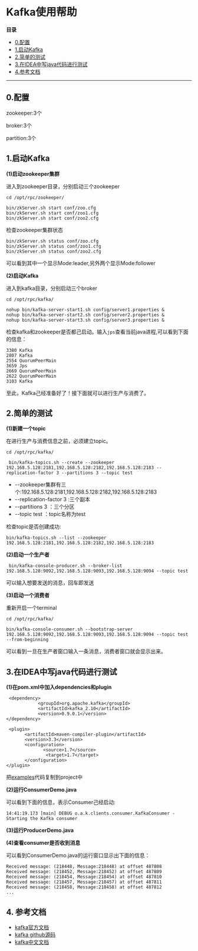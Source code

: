 # Kafka使用帮助

**目录**
* [0.配置](#framework)
* [1.启动Kafka](#start)
* [2.简单的测试](#test1)
* [3.在IDEA中写java代码进行测试](#test2)
* [4.参考文档](#ref)

<hr/>

<h2 id="framework">0.配置</h2>

zookeeper:3个

broker:3个

partition:3个


<h2 id="start">1.启动Kafka</h2>


**(1)启动zookeeper集群**

进入到zookeeper目录，分别启动三个zookeeper
```
cd /opt/rpc/zookeeper/
```
```
bin/zkServer.sh start conf/zoo.cfg
bin/zkServer.sh start conf/zoo1.cfg
bin/zkServer.sh start conf/zoo2.cfg
```
检查zookeeper集群状态
```
bin/zkServer.sh status conf/zoo.cfg
bin/zkServer.sh status conf/zoo1.cfg
bin/zkServer.sh status conf/zoo2.cfg
```
可以看到其中一个显示Mode:leader,另外两个显示Mode:follower

**(2)启动Kafka**

进入到kafka目录，分别启动三个broker
```
cd /opt/rpc/kafka/
```
```
nohup bin/kafka-server-start1.sh config/server1.properties &
nohup bin/kafka-server-start2.sh config/server2.properties &
nohup bin/kafka-server-start3.sh config/server3.properties &
```
检查kafka和zookeeper是否都己启动。输入``jps``查看当前java进程,可以看到下面的信息：
```
3380 Kafka
2807 Kafka
2554 QuorumPeerMain
3659 Jps
2669 QuorumPeerMain
2622 QuorumPeerMain
3103 Kafka
```

至此，Kafka己经准备好了！接下面就可以进行生产与消费了。

<h2 id="test1">2.简单的测试</h2>

**(1)新建一个topic**

在进行生产与消费信息之前，必须建立topic。
```
cd /opt/rpc/kafka/
```

```
 bin/kafka-topics.sh --create --zookeeper 192.168.5.128:2181,192.168.5.128:2182,192.168.5.128:2183 --replication-factor 3 --partitions 3 --topic test
```
+ --zookeeper集群有三个:192.168.5.128:2181,192.168.5.128:2182,192.168.5.128:2183
+ --replication-factor 3  :三个副本
+ --partitions 3 ：三个分区
+ --topic test ：topic名称为test

检查topic是否创建成功:
```
bin/kafka-topics.sh --list --zookeeper 192.168.5.128:2181,192.168.5.128:2182,192.168.5.128:2183
```

**(2)启动一个生产者**
```
 bin/kafka-console-producer.sh --broker-list 192.168.5.128:9092,192.168.5.128:9093,192.168.5.128:9094 --topic test

```
可以输入想要发送的消息，回车即发送


**(3)启动一个消费者**

重新开启一个terminal
```
cd /opt/rpc/kafka/
```

```
bin/kafka-console-consumer.sh --bootstrap-server 192.168.5.128:9092,192.168.5.128:9093,192.168.5.128:9094 --topic test --from-beginning
```

可以看到一旦在生产者窗口输入一条消息，消费者窗口就会显示出来。

<h2 id="test2">3.在IDEA中写java代码进行测试</h2>

**(1)在pom.xml中加入dependencies和plugin**
```
 <dependency>
            <groupId>org.apache.kafka</groupId>
            <artifactId>kafka_2.10</artifactId>
            <version>0.9.0.1</version>
</dependency>
```
```
 <plugin>
       <artifactId>maven-compiler-plugin</artifactId>
       <version>3.3</version>
       <configuration>
              <source>1.7</source>
               <target>1.7</target>
       </configuration>
</plugin>
```
把[examples](https://github.com/jennyzhang8800/gtja_mall/tree/master/code/kafka/examples)代码复制到project中

**(2)运行ConsumerDemo.java**

可以看到下面的信息，表示Consumer己经启动:
```
14:41:19.173 [main] DEBUG o.a.k.clients.consumer.KafkaConsumer - Starting the Kafka consumer
```

**(3)运行ProducerDemo.java**

**(4)查看consumer是否收到消息**

可以看到ConsumerDemo.java的运行窗口显示出下面的信息：
```
Received message: (218448, Message:218448) at offset 487808
Received message: (218452, Message:218452) at offset 487809
Received message: (218454, Message:218454) at offset 487810
Received message: (218457, Message:218457) at offset 487811
Received message: (218458, Message:218458) at offset 487812
...

```


<h2 id="ref">4. 参考文档</h2>

+ [kafka官方文档](http://kafka.apache.org/quickstart)
+ [kafka github源码](https://github.com/apache/kafka)
+ [kafka中文文档](http://orchome.com/kafka/index)
